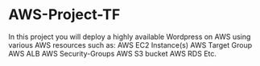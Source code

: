 # AWS-Project-TF
In this project you will deploy a highly available Wordpress on AWS using various AWS resources such as:
AWS EC2 Instance(s)
AWS Target Group
AWS ALB
AWS Security-Groups
AWS S3 bucket
AWS RDS
Etc.
